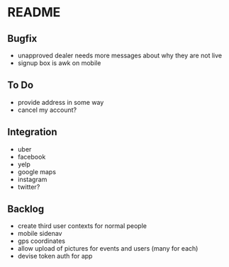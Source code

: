 # README

## Bugfix
* unapproved dealer needs more messages about why they are not live
* signup box is awk on mobile

## To Do
* provide address in some way
* cancel my account?

## Integration
* uber
* facebook
* yelp
* google maps
* instagram
* twitter?

## Backlog
* create third user contexts for normal people
* mobile sidenav
* gps coordinates
* allow upload of pictures for events and users (many for each)
* devise token auth for app

